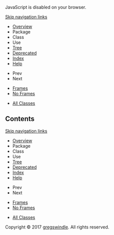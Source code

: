 JavaScript is disabled on your browser.

[Skip navigation links](#skip.navbar.top "Skip navigation links")

  - [Overview](overview-summary.md)
  - Package
  - Class
  - Use
  - [Tree](overview-tree.md)
  - [Deprecated](deprecated-list.md)
  - [Index](index-all.md)
  - [Help](help-doc.md)

<!-- end list -->

  - Prev
  - Next

<!-- end list -->

  - [Frames](index.md?constant-values.md)
  - [No Frames](constant-values.md)

<!-- end list -->

  - [All Classes](allclasses-noframe.md)

## Contents

[Skip navigation links](#skip.navbar.bottom "Skip navigation links")

  - [Overview](overview-summary.md)
  - Package
  - Class
  - Use
  - [Tree](overview-tree.md)
  - [Deprecated](deprecated-list.md)
  - [Index](index-all.md)
  - [Help](help-doc.md)

<!-- end list -->

  - Prev
  - Next

<!-- end list -->

  - [Frames](index.md?constant-values.md)
  - [No Frames](constant-values.md)

<!-- end list -->

  - [All Classes](allclasses-noframe.md)

Copyright © 2017 [gregswindle](https://github.com/gregswindle). All
rights reserved.
